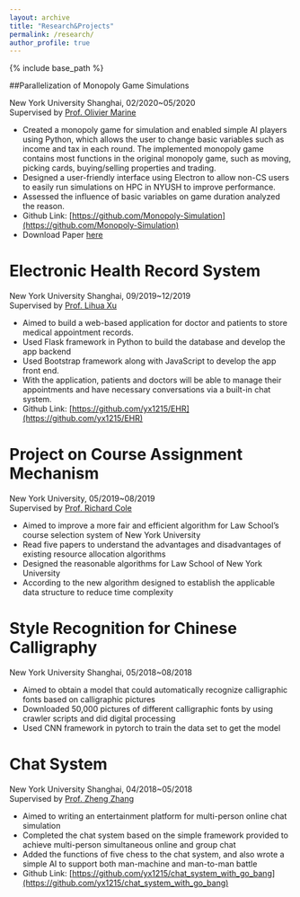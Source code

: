 ```yaml
---
layout: archive
title: "Research&Projects"
permalink: /research/
author_profile: true
---
```


{% include base_path %}

##Parallelization of Monopoly Game Simulations

New York University Shanghai, 02/2020~05/2020  
Supervised by [Prof. Olivier Marine](https://shanghai.nyu.edu/academics/faculty/directory/olivier-marin)
* Created a monopoly game for simulation and enabled simple AI players using Python, 
  which allows the user to change basic variables such as income and tax in each round. 
  The implemented monopoly game contains most functions in the original monopoly game, 
  such as moving, picking cards, buying/selling properties and trading.
* Designed a user-friendly interface using Electron to allow non-CS users to 
  easily run simulations on HPC in NYUSH to improve performance.
* Assessed the influence of basic variables on game duration analyzed the reason.
* Github Link: [https://github.com/Monopoly-Simulation](https://github.com/Monopoly-Simulation)
* Download Paper [here](https://yx1215.github.io/files/monopoly_paper.pdf)

Electronic Health Record System
======
New York University Shanghai, 09/2019~12/2019  
Supervised by [Prof. Lihua Xu](https://shanghai.nyu.edu/academics/faculty/directory/lihua-xu)
* Aimed to build a web-based application for doctor and patients to store medical appointment records. 
* Used Flask framework in Python to build the database and develop the app backend
* Used Bootstrap framework along with JavaScript to develop the app front end.
* With the application, patients and doctors will be able to manage their appointments and have necessary conversations via a built-in chat system.
* Github Link: [https://github.com/yx1215/EHR](https://github.com/yx1215/EHR)

Project on Course Assignment Mechanism
======
New York University, 05/2019~08/2019  
Supervised by [Prof. Richard Cole](https://cs.nyu.edu/cole/)
* Aimed to improve a more fair and efficient algorithm for Law School’s course selection system of New York University  
* Read five papers to understand the advantages and disadvantages of existing resource allocation algorithms 
* Designed the reasonable algorithms for Law School of New York University  
* According to the new algorithm designed to establish the applicable data structure to reduce time complexity 

Style Recognition for Chinese Calligraphy
======
New York University Shanghai, 05/2018~08/2018  
* Aimed to obtain a model that could automatically recognize calligraphic fonts based on calligraphic pictures 
* Downloaded 50,000 pictures of different calligraphic fonts by using crawler scripts and did digital processing 
* Used CNN framework in pytorch to train the data set to get the model 

Chat System
======
New York University Shanghai, 04/2018~05/2018  
Supervised by [Prof. Zheng Zhang](https://shanghai.nyu.edu/academics/faculty/directory/zheng-zhang)
* Aimed to writing an entertainment platform for multi-person online chat simulation 
* Completed the chat system based on the simple framework provided to achieve multi-person simultaneous online and group chat  
* Added the functions of five chess to the chat system, and also wrote a simple AI to support both man-machine and man-to-man battle 
* Github Link: [https://github.com/yx1215/chat_system_with_go_bang](https://github.com/yx1215/chat_system_with_go_bang)
